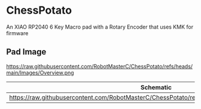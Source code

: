 # ChessPotato

An XIAO RP2040 6 Key Macro pad with a Rotary Encoder that uses KMK for firmware


## Pad Image
https://raw.githubusercontent.com/RobotMasterC/ChessPotato/refs/heads/main/Images/Overview.png

Schematic            |  PCB         |   CAD
:------------------------:|:------------------------:|:------------------------:|
https://raw.githubusercontent.com/RobotMasterC/ChessPotato/refs/heads/main/Images/Schematic.png | https://raw.githubusercontent.com/RobotMasterC/ChessPotato/refs/heads/main/Images/PCB.png | https://raw.githubusercontent.com/RobotMasterC/ChessPotato/refs/heads/main/Images/CAD.png



